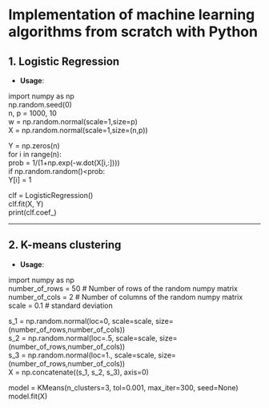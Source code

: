 # Implementation of machine learning algorithms from scratch with Python## 1. Logistic Regression * **Usage**:import numpy as np <br/>np.random.seed(0) <br/>n, p = 1000, 10 <br/>w = np.random.normal(scale=1,size=p) <br/>X = np.random.normal(scale=1,size=(n,p)) <br/>Y = np.zeros(n) <br/>for i in range(n): <br/>  prob = 1/(1+np.exp(-w.dot(X[i,:]))) <br/>  if np.random.random()<prob: <br/>    Y[i] = 1 <br/>clf = LogisticRegression() <br/>clf.fit(X, Y) <br/>print(clf.coef_)***## 2. K-means clustering* **Usage**:import numpy as np <br/>number\_of\_rows  = 50 # Number of rows of the random numpy matrix <br/>number\_of\_cols  = 2 # Number of columns of the random numpy matrix <br/>scale = 0.1 # standard deviation <br/>s\_1 = np.random.normal(loc=0, scale=scale, size=(number\_of\_rows,number\_of\_cols)) <br/>s\_2 = np.random.normal(loc=.5, scale=scale, size=(number\_of\_rows,number\_of\_cols)) <br/>s\_3 = np.random.normal(loc=1., scale=scale, size=(number\_of\_rows,number\_of\_cols)) <br/>X = np.concatenate((s\_1, s\_2, s\_3), axis=0) <br/>model = KMeans(n\_clusters=3, tol=0.001, max\_iter=300, seed=None) <br/>model.fit(X)